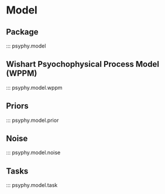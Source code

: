 # Model

## Package

::: psyphy.model

## Wishart Psyochophysical Process Model (WPPM)

::: psyphy.model.wppm

## Priors

::: psyphy.model.prior

## Noise

::: psyphy.model.noise

## Tasks

::: psyphy.model.task
